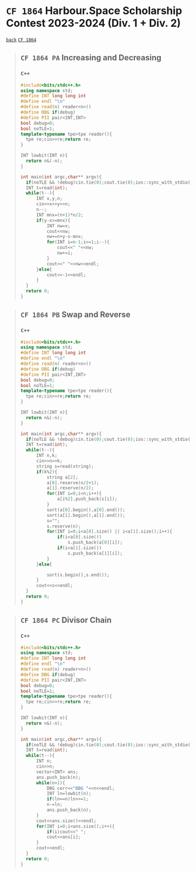 <link id="style_css" rel="stylesheet" type="text/css" href="/OJ_ans/style.css">

# `CF 1864` Harbour.Space Scholarship Contest 2023-2024 (Div. 1 + Div. 2)

[`back`](../) [`CF 1864`](https://codeforces.com/contest/1864)

> ## `CF 1864 PA` Increasing and Decreasing
>
> ### `C++`
>
> ```c++
> #include<bits/stdc++.h>
> using namespace std;
> #define INT long long int
> #define endl "\n"
> #define read(n) reader<n>()
> #define DBG if(debug)
> #define PII pair<INT,INT>
> bool debug=0;
> bool noTLE=1;
> template<typename tpe>tpe reader(){
> 	tpe re;cin>>re;return re;
> }
>
> INT lowbit(INT n){
> 	return n&(-n);
> }
>
> int main(int argc,char** argv){
> 	if(noTLE && !debug)cin.tie(0);cout.tie(0);ios::sync_with_stdio(0);
> 	INT t=read(int);
> 	while(t--){
> 		INT x,y,n;
> 		cin>>x>>y>>n;
> 		n--;
> 		INT mnx=(n+1)*n/2;
> 		if(y-x>=mnx){
> 			INT nw=x;
> 			cout<<nw;
> 			nw+=n+y-x-mnx;
> 			for(INT i=n-1;i>=1;i--){
> 				cout<<" "<<nw;
> 				nw+=i;
> 			}
> 			cout<<" "<<nw<<endl;
> 		}else{
> 			cout<<-1<<endl;
> 		}
> 	}
> 	return 0;
> }
> ```

> ## `CF 1864 PB` Swap and Reverse
>
> ### `C++`
>
> ```c++
> #include<bits/stdc++.h>
> using namespace std;
> #define INT long long int
> #define endl "\n"
> #define read(n) reader<n>()
> #define DBG if(debug)
> #define PII pair<INT,INT>
> bool debug=0;
> bool noTLE=1;
> template<typename tpe>tpe reader(){
> 	tpe re;cin>>re;return re;
> }
>
> INT lowbit(INT n){
> 	return n&(-n);
> }
>
> int main(int argc,char** argv){
> 	if(noTLE && !debug)cin.tie(0);cout.tie(0);ios::sync_with_stdio(0);
> 	INT t=read(int);
> 	while(t--){
> 		INT n,k;
> 		cin>>n>>k;
> 		string s=read(string);
> 		if(k%2){
> 			string a[2];
> 			a[0].reserve(n/2+1);
> 			a[1].reserve(n/2);
> 			for(INT i=0;i<n;i++){
> 				a[i%2].push_back(s[i]);
> 			}
> 			sort(a[0].begin(),a[0].end());
> 			sort(a[1].begin(),a[1].end());
> 			s="";
> 			s.reserve(n);
> 			for(INT i=0;i<a[0].size() || i<a[1].size();i++){
> 				if(i<a[0].size())
> 					s.push_back(a[0][i]);
> 				if(i<a[1].size())
> 					s.push_back(a[1][i]);
> 			}
> 		}else{
>
> 			sort(s.begin(),s.end());
> 		}
> 		cout<<s<<endl;
> 	}
> 	return 0;
> }
> ```

> ## `CF 1864 PC` Divisor Chain
>
> ### `C++`
>
> ```c++
> #include<bits/stdc++.h>
> using namespace std;
> #define INT long long int
> #define endl "\n"
> #define read(n) reader<n>()
> #define DBG if(debug)
> #define PII pair<INT,INT>
> bool debug=0;
> bool noTLE=1;
> template<typename tpe>tpe reader(){
> 	tpe re;cin>>re;return re;
> }
>
> INT lowbit(INT n){
> 	return n&(-n);
> }
>
> int main(int argc,char** argv){
> 	if(noTLE && !debug)cin.tie(0);cout.tie(0);ios::sync_with_stdio(0);
> 	INT t=read(int);
> 	while(t--){
> 		INT n;
> 		cin>>n;
> 		vector<INT> ans;
> 		ans.push_back(n);
> 		while(n>1){
> 			DBG cerr<<"DBG "<<n<<endl;
> 			INT ln=lowbit(n);
> 			if(ln==n)ln>>=1;
> 			n-=ln;
> 			ans.push_back(n);
> 		}
> 		cout<<ans.size()<<endl;
> 		for(INT i=0;i<ans.size();i++){
> 			if(i)cout<<" ";
> 			cout<<ans[i];
> 		}
> 		cout<<endl;
> 	}
> 	return 0;
> }
> ```
